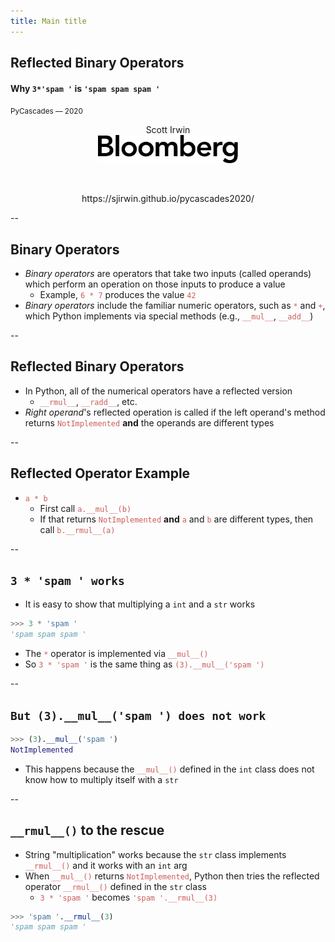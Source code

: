 ```yaml
---
title: Main title
---
```


## Reflected Binary Operators
#### Why `3*'spam '` is `'spam spam spam '`

<span style="font-size:smaller">PyCascades &mdash; 2020</span>
<center>
Scott Irwin<br/>
<img src="images/bloomberg-logo-black.svg"
     style="border: none; box-shadow: none; height: 45px"
     alt="Bloomberg"><br/>
<p>&nbsp;<p>
https://sjirwin.github.io/pycascades2020/
</center>

--

## Binary Operators
- _Binary operators_ are operators that take two inputs (called operands) which perform an operation on those inputs to produce a value
  - Example, <span style="color:indianred">`6 * 7`</span> produces the value <span style="color:indianred">`42`</span>
- _Binary operators_ include the familiar numeric operators, such as <span style="color:indianred">`*`</span> and <span style="color:indianred">`+`</span>, which Python implements via special methods (e.g., <span style="color:indianred">`__mul__`</span>, <span style="color:indianred">`__add__`</span>)

--

## Reflected Binary Operators
- In Python, all of the numerical operators have a reflected version
  - <span style="color:indianred">`__rmul__`</span>, <span style="color:indianred">`__radd__`</span>, etc.
- _Right operand_'s reflected operation is called if the left operand's method returns <span style="color:indianred">`NotImplemented`</span> **and** the operands are different types

--

## Reflected Operator Example
- <span style="color:indianred">`a * b`</span>
  - First call <span style="color:indianred">`a.__mul__(b)`</span>
  - If that returns <span style="color:indianred">`NotImplemented`</span> **and** <span style="color:indianred">`a`</span> and <span style="color:indianred">`b`</span> are different types, then call <span style="color:indianred">`b.__rmul__(a)`</span>

--

## `3 * 'spam ' works`
- It is easy to show that multiplying a `int` and a `str` works
``` python
>>> 3 * 'spam '
'spam spam spam '
```

- The <span style="color:indianred">`*`</span> operator is implemented via <span style="color:indianred">`__mul__()`</span>
- So <span style="color:indianred">`3 * 'spam '`</span> is the same thing as <span style="color:indianred">`(3).__mul__('spam ')`</span>

--

## `But (3).__mul__('spam ') does not work`
``` python
>>> (3).__mul__('spam ')
NotImplemented
```

- This happens because the <span style="color:indianred">`__mul__()`</span> defined in the `int` class does not know how to multiply itself with a `str`

--

## `__rmul__()` to the rescue

- String "multiplication" works because the `str` class implements <span style="color:indianred">`__rmul__()`</span> and it works with an `int` arg
- When <span style="color:indianred">`__mul__()`</span> returns <span style="color:indianred">`NotImplemented`</span>, Python then tries the reflected operator <span style="color:indianred">`__rmul__()`</span> defined in the `str` class
  - <span style="color:indianred">`3 * 'spam '`</span> becomes <span style="color:indianred">`'spam '.__rmul__(3)`</span>

``` python
>>> 'spam '.__rmul__(3)
'spam spam spam '
```
